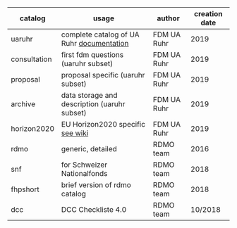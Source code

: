 | catalog	| usage | author | creation date |
|---------|------|--------|---------------|
| uaruhr       | complete catalog of UA Ruhr [documentation](https://fdm-uaruhr.github.io/rdmo-catalog-uaruhr/catalogs/index.html)           | FDM UA Ruhr | 2019 |
| consultation | first fdm questions (uaruhr subset)| FDM UA Ruhr | 2019 |
| proposal     | proposal specific  (uaruhr subset)| FDM UA Ruhr | 2019 |
| archive      | data storage and description   (uaruhr subset)  | FDM UA Ruhr | 2019 |
| horizon2020  | EU Horizon2020 specific [see wiki](https://github.com/FDM-UARuhr/rdmo-catalog-uaruhr/wiki/Horizon2020-Catalog)| FDM UA Ruhr | 2019 | 
|rdmo          |generic, detailed |	RDMO team	|2016|
|snf|	for Schweizer Nationalfonds|	RDMO team|	2018	
|fhpshort|	brief version of rdmo catalog |	RDMO team |	2018
|dcc | DCC Checkliste 4.0 | RDMO team | 10/2018|
